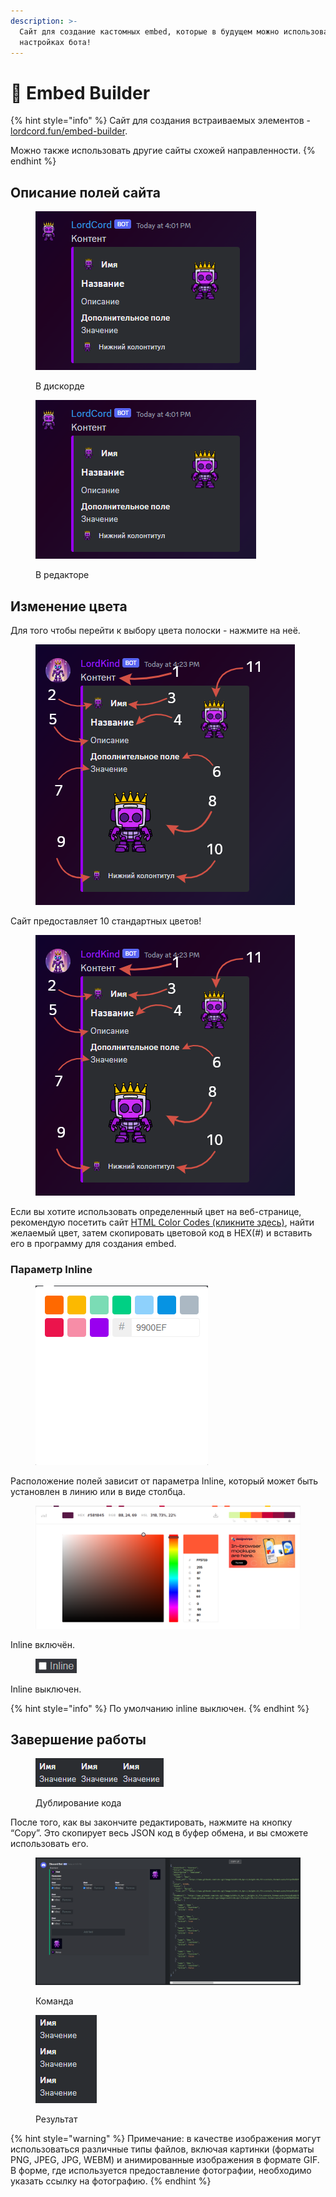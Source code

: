 ```yaml
---
description: >-
  Сайт для создание кастомных embed, которые в будущем можно использовать в
  настройках бота!
---
```


# 📝 Embed Builder

{% hint style="info" %}
Сайт для создания встраиваемых элементов - [lordcord.fun/embed-builder](https://lordcord.fun/embed-builder).&#x20;

Можно также использовать другие сайты схожей направленности.
{% endhint %}

## Описание полей сайта

<figure><img src="../.gitbook/assets/image (14).png" alt=""><figcaption><p>В дискорде</p></figcaption></figure>

<figure><img src="../.gitbook/assets/image (13).png" alt=""><figcaption><p>В редакторе</p></figcaption></figure>

## Изменение цвета&#x20;

Для того чтобы перейти к выбору цвета полоски - нажмите на неё.

<figure><img src="../.gitbook/assets/image (16).png" alt=""><figcaption></figcaption></figure>

Сайт предоставляет 10 стандартных цветов!

<figure><img src="../.gitbook/assets/image (17).png" alt=""><figcaption></figcaption></figure>

Если вы хотите использовать определенный цвет на веб-странице, рекомендую посетить сайт [HTML Color Codes (кликните здесь)](https://htmlcolorcodes.com/), найти желаемый цвет, затем скопировать цветовой код в HEX(#) и вставить его в программу для создания embed.

### Параметр Inline

<figure><img src="../.gitbook/assets/image (18).png" alt=""><figcaption></figcaption></figure>

Расположение полей зависит от параметра Inline, который может быть установлен в линию или в виде столбца.

<figure><img src="../.gitbook/assets/image (19).png" alt=""><figcaption></figcaption></figure>

Inline включён.

<figure><img src="../.gitbook/assets/image (20).png" alt=""><figcaption></figcaption></figure>

Inline выключен.

{% hint style="info" %}
По умолчанию inline выключен.
{% endhint %}

## Завершение работы

<figure><img src="../.gitbook/assets/image (21).png" alt=""><figcaption><p>Дублирование кода</p></figcaption></figure>

После того, как вы закончите редактировать, нажмите на кнопку “Copy”. Это скопирует весь JSON код в буфер обмена, и вы сможете использовать его.

<figure><img src="../.gitbook/assets/image (23).png" alt=""><figcaption><p>Команда</p></figcaption></figure>

<figure><img src="../.gitbook/assets/image (22).png" alt=""><figcaption><p>Результат</p></figcaption></figure>

{% hint style="warning" %}
Примечание: в качестве изображения могут использоваться различные типы файлов, включая картинки (форматы PNG, JPEG, JPG, WEBМ) и анимированные изображения в формате GIF.\
В форме, где используется предоставление фотографии, необходимо указать ссылку на фотографию.
{% endhint %}

